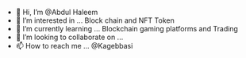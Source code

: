 - 👋 Hi, I’m @Abdul Haleem
- 👀 I’m interested in ... Block chain and NFT Token
- 🌱 I’m currently learning ... Blockchain gaming platforms and Trading
- 💞️ I’m looking to collaborate on ...
- 📫 How to reach me ... @Kagebbasi

<!---
abbasi-jani/abbasi-jani is a ✨ special ✨ repository because its `README.md` (this file) appears on your GitHub profile.
You can click the Preview link to take a look at your changes.
--->
